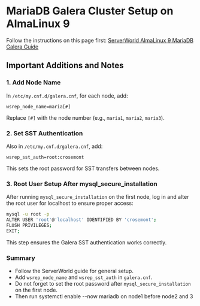 # MariaDB Galera Cluster Setup on AlmaLinux 9

Follow the instructions on this page first:
[ServerWorld AlmaLinux 9 MariaDB Galera Guide](https://www.server-world.info/en/note?os=AlmaLinux_9&p=mariadb&f=5)

## Important Additions and Notes

### 1. Add Node Name

In `/etc/my.cnf.d/galera.cnf`, for each node, add:

```
wsrep_node_name=maria[#]
```

Replace `[#]` with the node number (e.g., `maria1`, `maria2`, `maria3`).

### 2. Set SST Authentication

Also in `/etc/my.cnf.d/galera.cnf`, add:

```
wsrep_sst_auth=root:crosemont
```

This sets the root password for SST transfers between nodes.

### 3. Root User Setup After mysql_secure_installation

After running `mysql_secure_installation` on the first node, log in and alter the root user for localhost to ensure proper access:

```bash
mysql -u root -p
ALTER USER 'root'@'localhost' IDENTIFIED BY 'crosemont';
FLUSH PRIVILEGES;
EXIT;
```

This step ensures the Galera SST authentication works correctly.

### Summary

* Follow the ServerWorld guide for general setup.
* Add `wsrep_node_name` and `wsrep_sst_auth` in `galera.cnf`.
* Do not forget to set the root password after `mysql_secure_installation` on the first node.
* Then run systemctl enable --now mariadb on node1 before node2 and 3
